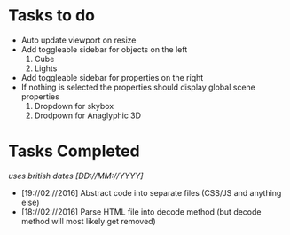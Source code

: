 # Tasks to do
<ul>
  <li>Auto update viewport on resize</li>
  <li>
    Add toggleable sidebar for objects on the left
    <ol>
      <li>Cube</li>
      <li>Lights</li>
    </ol>
  </li>
  <li>Add toggleable sidebar for properties on the right</li>
  <li>
    If nothing is selected the properties should display global scene properties
    <ol>
      <li>Dropdown for skybox</li>
      <li>Drodpown for Anaglyphic 3D</li>
    </ol>
  </li>
</ul>


# Tasks Completed
<p><i>uses british dates [DD://MM://YYYY]</i></p>
<ul>
  <li>[19://02://2016] Abstract code into separate files (CSS/JS and anything else)</li>
  <li>[18://02://2016] Parse HTML file into decode method (but decode method will most likely get removed)</li>
</ul>
